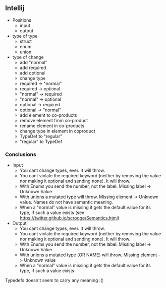 ## Intellij

- Positions
    - input
    - output
- type of type
    - struct
    - enum
    - union
- type of change
    - add "normal"
    - add required
    - add optional
    - change type
    - required -> "normal"
    - required -> optional
    - "normal" -> required
    - "normal" -> optional
    - optional -> required
    - optional -> "normal"
    - add element to co-products
    - remove element from co-product
    - rename element in co-products
    - change type in element in coproduct
    - TypeDef to "regular"
    - "regular" to TypeDef


### Conclusions

- Input
    - You cant change types, ever. It will throw.
    - You cant violate the required keyword (neither by removing the value nor making it optional and sending none). It will throw.
    - With Enums you send the number, not the label. Missing label -> Unknown Value
    - With unions a mutated type will throw. Missing element -> Unknown value. Names do not have semantic meaning.
    - When a "normal" value is missing it gets the default value for its type, if such a value exists (see https://twitter.github.io/scrooge/Semantics.html)
- Output
    - You cant change types, ever. It will throw.
    - You cant violate the required keyword (neither by removing the value nor making it optional and sending none). It will throw.
    - With Enums you send the number, not the label. Missing label -> Unknown Value
    - With unions a mutated type (OR NAME) will throw. Missing element -> Unknown value
    - When a "normal" value is missing it gets the default value for its type, if such a value exists
    
Typedefs doesn't seem to carry any meaning :()
